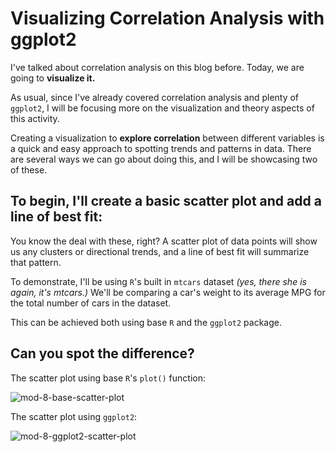 # Visualizing Correlation Analysis with ggplot2

I've talked about correlation analysis on this blog before. Today, we are going to **visualize it.**

As usual, since I've already covered correlation analysis and plenty of `ggplot2`, I will be focusing more on the visualization and theory aspects of this activity.

Creating a visualization to **explore correlation** between different variables is a quick and easy approach to spotting trends and patterns in data. There are several ways we can go about doing this, and I will be showcasing two of these.

## To begin, I'll create a basic scatter plot and add a line of best fit:

You know the deal with these, right? A scatter plot of data points will show us any clusters or directional trends, and a line of best fit will summarize that pattern.

To demonstrate, I'll be using `R`'s built in `mtcars` dataset *(yes, there she is again, it's mtcars.)* We'll be comparing a car's weight to its average MPG for the total number of cars in the dataset.

This can be achieved both using base `R` and the `ggplot2` package.

## Can you spot the difference?

The scatter plot using base `R`'s `plot()` function:

![mod-8-base-scatter-plot](https://github.com/user-attachments/assets/3a60bf15-2256-4352-a052-7977eede992e)

The scatter plot using `ggplot2`:

![mod-8-ggplot2-scatter-plot](https://github.com/user-attachments/assets/647154ca-d006-4330-8151-3248e7a1d0eb)






